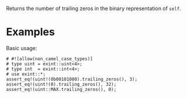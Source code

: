 Returns the number of trailing zeros in the binary representation of `self`.

# Examples

Basic usage:

```
# #![allow(non_camel_case_types)]
# type uint = exint::uint<4>;
# type int  = exint::int<4>;
# use exint::*;
assert_eq!(uint!(0b00101000).trailing_zeros(), 3);
assert_eq!(uint!(0).trailing_zeros(), 32);
assert_eq!(uint::MAX.trailing_zeros(), 0);
```
